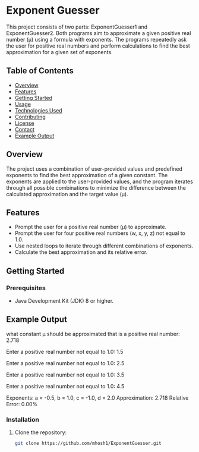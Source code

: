 # Exponent Guesser

This project consists of two parts: ExponentGuesser1 and ExponentGuesser2. Both programs aim to approximate a given positive real number (μ) using a formula with exponents. The programs repeatedly ask the user for positive real numbers and perform calculations to find the best approximation for a given set of exponents.

## Table of Contents

- [Overview](#overview)
- [Features](#features)
- [Getting Started](#getting-started)
- [Usage](#usage)
- [Technologies Used](#technologies-used)
- [Contributing](#contributing)
- [License](#license)
- [Contact](#contact)
- [Example Output](#example-output)

## Overview

The project uses a combination of user-provided values and predefined exponents to find the best approximation of a given constant. The exponents are applied to the user-provided values, and the program iterates through all possible combinations to minimize the difference between the calculated approximation and the target value (μ).

## Features

- Prompt the user for a positive real number (μ) to approximate.
- Prompt the user for four positive real numbers (w, x, y, z) not equal to 1.0.
- Use nested loops to iterate through different combinations of exponents.
- Calculate the best approximation and its relative error.

## Getting Started

### Prerequisites

- Java Development Kit (JDK) 8 or higher.

## Example Output
what constant μ should be approximated that is a positive real number: 2.718

Enter a positive real number not equal to 1.0: 1.5

Enter a positive real number not equal to 1.0: 2.5

Enter a positive real number not equal to 1.0: 3.5

Enter a positive real number not equal to 1.0: 4.5

Exponents: a = -0.5, b = 1.0, c = -1.0, d = 2.0
Approximation: 2.718
Relative Error: 0.00%

### Installation

1. Clone the repository:
   ```bash
   git clone https://github.com/mhosh1/ExponentGuesser.git
